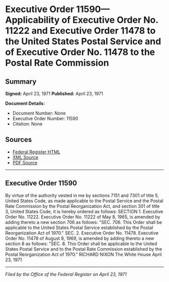 # Executive Order 11590—Applicability of Executive Order No. 11222 and Executive Order 11478 to the United States Postal Service and of Executive Order No. 11478 to the Postal Rate Commission

## Summary

**Signed:** April 23, 1971
**Published:** April 23, 1971

**Document Details:**
- Document Number: None
- Executive Order Number: 11590
- Citation: None

## Sources
- [Federal Register HTML](https://www.presidency.ucsb.edu/documents/executive-order-11590-applicability-executive-order-no-11222-and-executive-order-11478-the)
- [XML Source](None)
- [PDF Source](None)

---

## Executive Order 11590

By virtue of the authority vested in me by sections 7151 and 7301 of title 5, United States Code, as made applicable to the Postal Service and the Postal Rate Commission by the Postal Reorganization Act, and section 301 of title 3, United States Code, it is hereby ordered as follows:
SECTION 1. Executive Order No. 11222. Executive Order No. 11222 of May 8, 1965, is amended by adding thereto a new section 706 as follows:
"SEC. 706. This Order shall be applicable to the United States Postal Service established by the Postal Reorganization Act of 1970."
SEC. 2. Executive Order No. 11478. Executive Order No. 11478 of August 8, 1969, is amended by adding thereto a new section 8 as follows:
"SEC. 8. This Order shall be applicable to the United States Postal Service and to the Postal Rate Commission established by the Postal Reorganization Act of 1970."
RICHARD NIXON
The White House
April 23, 1971

---

*Filed by the Office of the Federal Register on April 23, 1971*
